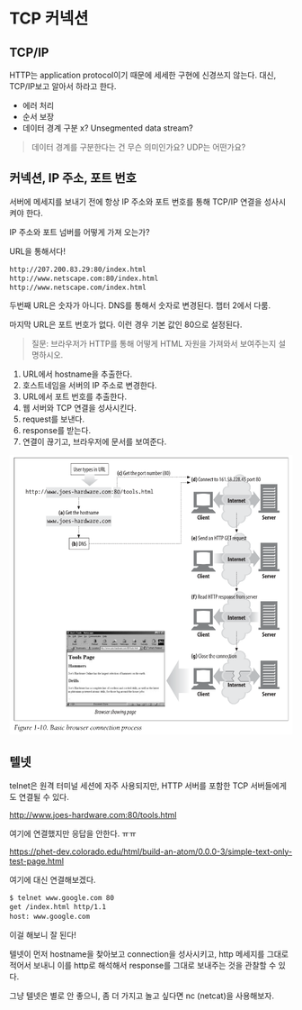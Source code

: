 # TCP 커넥션

## TCP/IP

HTTP는 application protocol이기 때문에 세세한 구현에 신경쓰지 않는다. 대신, TCP/IP보고 알아서 하라고 한다.

- 에러 처리
- 순서 보장
- 데이터 경계 구분 x? Unsegmented data stream?

> 데이터 경계를 구분한다는 건 무슨 의미인가요? UDP는 어떤가요?

## 커넥션, IP 주소, 포트 번호

서버에 메세지를 보내기 전에 항상 IP 주소와 포트 번호를 통해 TCP/IP 연결을 성사시켜야 한다.

IP 주소와 포트 넘버를 어떻게 가져 오는가?

URL을 통해서다!

```text
http://207.200.83.29:80/index.html
http://www.netscape.com:80/index.html
http://www.netscape.com/index.html
```

두번째 URL은 숫자가 아니다. DNS를 통해서 숫자로 변경된다. 챕터 2에서 다룸.

마지막 URL은 포트 번호가 없다. 이런 경우 기본 값인 80으로 설정된다.

> 질문: 브라우저가 HTTP를 통해 어떻게 HTML 자원을 가져와서 보여주는지 설명하시오.

1. URL에서 hostname을 추출한다.
2. 호스트네임을 서버의 IP 주소로 변경한다.
3. URL에서 포트 번호를 추출한다.
4. 웹 서버와 TCP 연결을 성사시킨다.
5. request를 보낸다.
6. response를 받는다.
7. 연결이 끊기고, 브라우저에 문서를 보여준다.

![기본적인 브라우저 연결 과정](images/20231102194259.png)

## 텔넷

telnet은 원격 터미널 세션에 자주 사용되지만, HTTP 서버를 포함한 TCP 서버들에게도 연결될 수 있다.

<http://www.joes-hardware.com:80/tools.html>

여기에 연결했지만 응답을 안한다. ㅠㅠ

<https://phet-dev.colorado.edu/html/build-an-atom/0.0.0-3/simple-text-only-test-page.html>

여기에 대신 연결해보겠다.

```sh
$ telnet www.google.com 80
get /index.html http/1.1
host: www.google.com
```

이걸 해보니 잘 된다!

텔넷이 먼저 hostname을 찾아보고 connection을 성사시키고, http 메세지를 그대로 적어서 보내니 이를 http로 해석해서 response를 그대로 보내주는 것을 관찰할 수 있다.

그냥 텔넷은 별로 안 좋으니, 좀 더 가지고 놀고 싶다면 nc (netcat)을 사용해보자.
